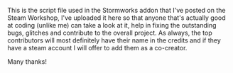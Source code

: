 This is the script file used in the Stormworks addon that I've posted on the Steam Workshop, I've uploaded it here so that anyone that's actually good at coding (unlike me) can take a look at it, help in fixing the outstanding bugs, glitches and contribute to the overall project.
As always, the top contributors will most definitely have their name in the credits and if they have a steam account I will offer to add them as a co-creator.

Many thanks!
